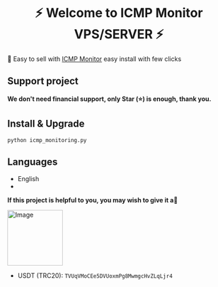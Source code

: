 <h1 align="center"/>⚡️ Welcome to ICMP Monitor VPS/SERVER ⚡️</h1>

<p align="">
🍟 Easy to sell with <a href="https://github.com/dev-ir/icmp-monitor/">ICMP Monitor</a> easy install with few clicks
</p>

## Support project 

**We don't need financial support, only Star (⭐) is enough, thank you.**

## Install & Upgrade

```
python icmp_monitoring.py
```

## Languages

- English
- 

**If this project is helpful to you, you may wish to give it a**:star2:

<p align="left"><a href="#"><img width="125" src="https://github.com/dev-ir/assistant-vps/assets/114811214/cc33e615-478e-4b2b-866e-277a6f1c3c81" alt="Image"></a></p>

- USDT (TRC20): `TVUqVMoCEe5DVUoxmPg8MwmgcHvZLqLjr4`

